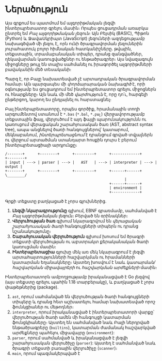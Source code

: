 # Ներածություն

Այս գրքում ես պատմում եմ ալգորիթմական լեզվի ինտերպրետատոր գրելու մասին։ Որպես ցուցադրման առարկա ընտրել եմ _Բալ ալգորիթմական լեզուն_։ Այն Բեյսիկ (BASIC), Պիթոն (Python) և ՋավաՍկրիպտ (JavaScript) լեզուների ազդեցությամբ նախագծված մի լեզու է, որն ունի ծրագրավորման լեզուներին յուրահատուկ բոլոր հիմնական հատկանիշները. թվային, տեքստային, տրամաբանական տիպեր, դրանց զանգվածներ, ղեկավարման կառուցվածքներ ու ենթածրագրեր։ Այս նվազագույն միջոցները թույլ են տալիս սահմանել ու իրագործել ալգորիթմների բավականին մեծ տեսականի։

Պարզ է, որ Բալը նախատեսված չէ արտադրական ծրագրավորման համար։ Այն պարզապես մի _փորձարարական նախագիծ_ է, որի օգնությամբ ես ցուցադրում եմ ինտերպրետատոր գրելու միջոցներն ու հնարքները։ Այն նաև մի մեծ _վարժություն_ է, որը դո՛ւ, հարգելի ընթերցող, կարող ես ընդլայնել ու հարստացնել։

Բալ ինտերպրետատորը, որպես գործիք, հրամանային տողի արգումենտով ստանում է `*.bas` (`*.bal`, `*.բալ`) վերջավորությամբ տեքստային ֆայլ, վերլուծում է այդ ֆայլի պարունակությունն ու կառուցում վերացական շարահյուսական ծառ (AST, abstract syntax tree), ապա անցնելով ծառի հանգույցներով՝ կատարում, մեկնաբանում, _ինտերպրետացնում_ է դրանցում գրված տվյալներն ու վերջում արտածման ստանդարտ հոսքին դուրս է բերում ինտերպրետացիայի արդյունքը։

```
/-------+      +--------+      +---------+      +-------------+      +--------+
| input | ---> | parser | ---> |   AST   | ---> | interpreter | ---> | output |
+-------+      +--------+      +---------+      +------+------+      \________/
                                                       |
                                                +------+------+
                                                | environment |
                                                +-------------+
```

Գրքի տեքստը բաղկացած է չորս գլուխներից․
1. __Լեզվի նկարագրությունը__ գլխում, EBNF գրառմամբ, սահմանված է _Բալ_ ալգորիթմական լեզուն։ Բերված են օրինակներ։
2. __Վերլուծության ծառ__ գլխում նկարագրվում են _վերացական շարահյուսական ծառի_ հանգույցների տիպերն ու դրանց նշանակությունը։
3. __Շարահյուսական վերլուծություն__ գլխում խոսում եմ ծրագրի տեքստի վերլուծության ու աբստրակտ քերականական ծառի կառուցման մասին։
4. __Ինտերպրետացիա__ գլուխը մեկ առ մեկ նկարագրում է լեզվի արտահայտությունների հաշվարկման ու հրամանների կատարման եղանակները։ Այստեղ խոսվում է նաև _կատարման/հաշվարկման միջավայրերի_ ու _հաշվարկման արժեքների_ մասին։

Ինտերպրետատորն ամբողջությամբ իրականացված է Go լեզվով (այս տեքստը գրելու պահին 1.18 տարբերակը), և բաղկացած է չորս փաթեթներից (package).
1. `ast`, որում սահմանված են վերլուծության ծառի հանգույցների տիպերը և դրանց հետ աշխատելու համար նախատեսված որոշ ֆունկցիաներ ու մեթոդներ։
2. `interpreter`, որում իրականացված է ինտերպրետատորի վարքը՝ վերլուծության ծառի ամեն մի հանգույցի կատարման ֆունցկիաները։ Այստեղ են սահմանված նաև Բալի ներդրված ենթածրագրերը (`builtins`), կատարման ժամանակ հաշվարկված արժեքները պահելու միջավայրը (`environment`): 
3. `parser`, որում սահմանված և իրականացված է լեզվի շարահյուսական վերլուծիչը (`parser`): Այստեղ է սահմանված նաև ծրագրի տեքստի բառային վերլուծիչը (`scanner`)։
4. `main`, որում պազմակերպված է 


